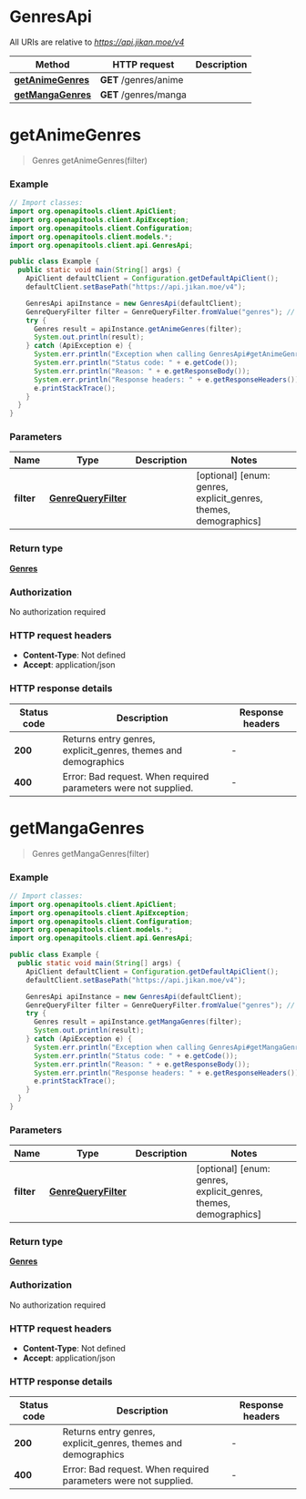 # GenresApi

All URIs are relative to *https://api.jikan.moe/v4*

| Method | HTTP request | Description |
|------------- | ------------- | -------------|
| [**getAnimeGenres**](GenresApi.md#getAnimeGenres) | **GET** /genres/anime |  |
| [**getMangaGenres**](GenresApi.md#getMangaGenres) | **GET** /genres/manga |  |


<a name="getAnimeGenres"></a>
# **getAnimeGenres**
> Genres getAnimeGenres(filter)



### Example
```java
// Import classes:
import org.openapitools.client.ApiClient;
import org.openapitools.client.ApiException;
import org.openapitools.client.Configuration;
import org.openapitools.client.models.*;
import org.openapitools.client.api.GenresApi;

public class Example {
  public static void main(String[] args) {
    ApiClient defaultClient = Configuration.getDefaultApiClient();
    defaultClient.setBasePath("https://api.jikan.moe/v4");

    GenresApi apiInstance = new GenresApi(defaultClient);
    GenreQueryFilter filter = GenreQueryFilter.fromValue("genres"); // GenreQueryFilter | 
    try {
      Genres result = apiInstance.getAnimeGenres(filter);
      System.out.println(result);
    } catch (ApiException e) {
      System.err.println("Exception when calling GenresApi#getAnimeGenres");
      System.err.println("Status code: " + e.getCode());
      System.err.println("Reason: " + e.getResponseBody());
      System.err.println("Response headers: " + e.getResponseHeaders());
      e.printStackTrace();
    }
  }
}
```

### Parameters

| Name | Type | Description  | Notes |
|------------- | ------------- | ------------- | -------------|
| **filter** | [**GenreQueryFilter**](.md)|  | [optional] [enum: genres, explicit_genres, themes, demographics] |

### Return type

[**Genres**](Genres.md)

### Authorization

No authorization required

### HTTP request headers

 - **Content-Type**: Not defined
 - **Accept**: application/json

### HTTP response details
| Status code | Description | Response headers |
|-------------|-------------|------------------|
| **200** | Returns entry genres, explicit_genres, themes and demographics |  -  |
| **400** | Error: Bad request. When required parameters were not supplied. |  -  |

<a name="getMangaGenres"></a>
# **getMangaGenres**
> Genres getMangaGenres(filter)



### Example
```java
// Import classes:
import org.openapitools.client.ApiClient;
import org.openapitools.client.ApiException;
import org.openapitools.client.Configuration;
import org.openapitools.client.models.*;
import org.openapitools.client.api.GenresApi;

public class Example {
  public static void main(String[] args) {
    ApiClient defaultClient = Configuration.getDefaultApiClient();
    defaultClient.setBasePath("https://api.jikan.moe/v4");

    GenresApi apiInstance = new GenresApi(defaultClient);
    GenreQueryFilter filter = GenreQueryFilter.fromValue("genres"); // GenreQueryFilter | 
    try {
      Genres result = apiInstance.getMangaGenres(filter);
      System.out.println(result);
    } catch (ApiException e) {
      System.err.println("Exception when calling GenresApi#getMangaGenres");
      System.err.println("Status code: " + e.getCode());
      System.err.println("Reason: " + e.getResponseBody());
      System.err.println("Response headers: " + e.getResponseHeaders());
      e.printStackTrace();
    }
  }
}
```

### Parameters

| Name | Type | Description  | Notes |
|------------- | ------------- | ------------- | -------------|
| **filter** | [**GenreQueryFilter**](.md)|  | [optional] [enum: genres, explicit_genres, themes, demographics] |

### Return type

[**Genres**](Genres.md)

### Authorization

No authorization required

### HTTP request headers

 - **Content-Type**: Not defined
 - **Accept**: application/json

### HTTP response details
| Status code | Description | Response headers |
|-------------|-------------|------------------|
| **200** | Returns entry genres, explicit_genres, themes and demographics |  -  |
| **400** | Error: Bad request. When required parameters were not supplied. |  -  |

